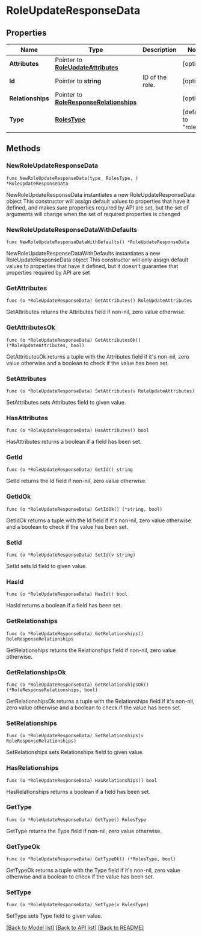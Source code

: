 # RoleUpdateResponseData

## Properties

Name | Type | Description | Notes
------------ | ------------- | ------------- | -------------
**Attributes** | Pointer to [**RoleUpdateAttributes**](RoleUpdateAttributes.md) |  | [optional] 
**Id** | Pointer to **string** | ID of the role. | [optional] 
**Relationships** | Pointer to [**RoleResponseRelationships**](RoleResponseRelationships.md) |  | [optional] 
**Type** | [**RolesType**](RolesType.md) |  | [default to "roles"]

## Methods

### NewRoleUpdateResponseData

`func NewRoleUpdateResponseData(type_ RolesType, ) *RoleUpdateResponseData`

NewRoleUpdateResponseData instantiates a new RoleUpdateResponseData object
This constructor will assign default values to properties that have it defined,
and makes sure properties required by API are set, but the set of arguments
will change when the set of required properties is changed

### NewRoleUpdateResponseDataWithDefaults

`func NewRoleUpdateResponseDataWithDefaults() *RoleUpdateResponseData`

NewRoleUpdateResponseDataWithDefaults instantiates a new RoleUpdateResponseData object
This constructor will only assign default values to properties that have it defined,
but it doesn't guarantee that properties required by API are set

### GetAttributes

`func (o *RoleUpdateResponseData) GetAttributes() RoleUpdateAttributes`

GetAttributes returns the Attributes field if non-nil, zero value otherwise.

### GetAttributesOk

`func (o *RoleUpdateResponseData) GetAttributesOk() (*RoleUpdateAttributes, bool)`

GetAttributesOk returns a tuple with the Attributes field if it's non-nil, zero value otherwise
and a boolean to check if the value has been set.

### SetAttributes

`func (o *RoleUpdateResponseData) SetAttributes(v RoleUpdateAttributes)`

SetAttributes sets Attributes field to given value.

### HasAttributes

`func (o *RoleUpdateResponseData) HasAttributes() bool`

HasAttributes returns a boolean if a field has been set.

### GetId

`func (o *RoleUpdateResponseData) GetId() string`

GetId returns the Id field if non-nil, zero value otherwise.

### GetIdOk

`func (o *RoleUpdateResponseData) GetIdOk() (*string, bool)`

GetIdOk returns a tuple with the Id field if it's non-nil, zero value otherwise
and a boolean to check if the value has been set.

### SetId

`func (o *RoleUpdateResponseData) SetId(v string)`

SetId sets Id field to given value.

### HasId

`func (o *RoleUpdateResponseData) HasId() bool`

HasId returns a boolean if a field has been set.

### GetRelationships

`func (o *RoleUpdateResponseData) GetRelationships() RoleResponseRelationships`

GetRelationships returns the Relationships field if non-nil, zero value otherwise.

### GetRelationshipsOk

`func (o *RoleUpdateResponseData) GetRelationshipsOk() (*RoleResponseRelationships, bool)`

GetRelationshipsOk returns a tuple with the Relationships field if it's non-nil, zero value otherwise
and a boolean to check if the value has been set.

### SetRelationships

`func (o *RoleUpdateResponseData) SetRelationships(v RoleResponseRelationships)`

SetRelationships sets Relationships field to given value.

### HasRelationships

`func (o *RoleUpdateResponseData) HasRelationships() bool`

HasRelationships returns a boolean if a field has been set.

### GetType

`func (o *RoleUpdateResponseData) GetType() RolesType`

GetType returns the Type field if non-nil, zero value otherwise.

### GetTypeOk

`func (o *RoleUpdateResponseData) GetTypeOk() (*RolesType, bool)`

GetTypeOk returns a tuple with the Type field if it's non-nil, zero value otherwise
and a boolean to check if the value has been set.

### SetType

`func (o *RoleUpdateResponseData) SetType(v RolesType)`

SetType sets Type field to given value.



[[Back to Model list]](../README.md#documentation-for-models) [[Back to API list]](../README.md#documentation-for-api-endpoints) [[Back to README]](../README.md)


